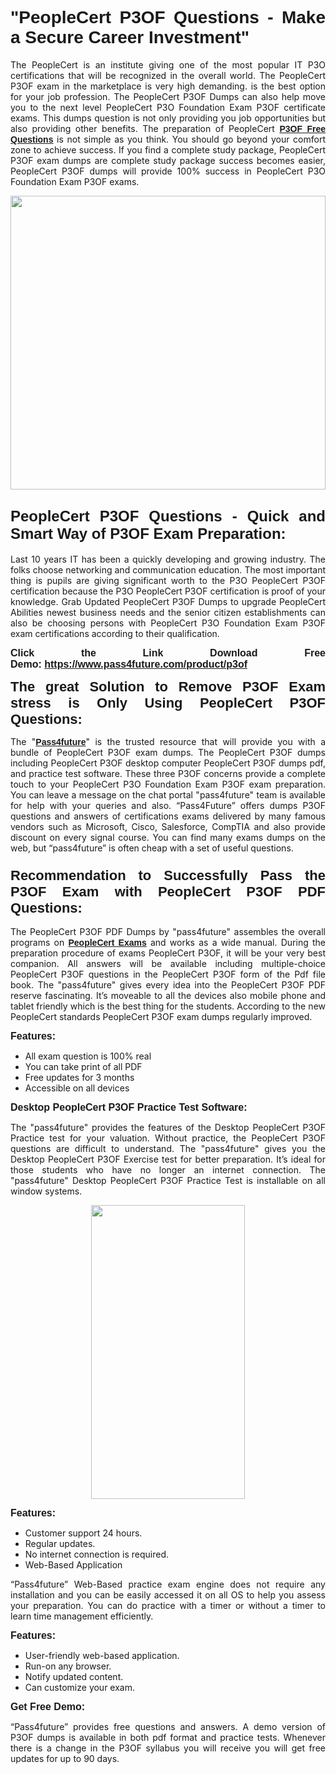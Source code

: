 
<h1 style="text-align: justify;"><span style="font-family:Tahoma,Geneva,sans-serif;"><strong>"PeopleCert P3OF Questions - Make a Secure Career Investment"</strong></span></h1>

<p style="text-align: justify;">The PeopleCert is an institute giving one of the most popular IT P3O certifications that will be recognized in the overall world. The PeopleCert P3OF exam in the marketplace is very high demanding. is the best option for your job profession. The PeopleCert P3OF Dumps can also help move you to the next level PeopleCert P3O Foundation Exam P3OF certificate exams. This dumps question is not only providing you job opportunities but also providing other benefits. The preparation of PeopleCert <span style="font-family:Tahoma,Geneva,sans-serif;"><strong><a href="https://www.pass4future.com/questions/peoplecert/p3of">P3OF Free Questions</a></strong></span> is not simple as you think. You should go beyond your comfort zone to achieve success. If you find a complete study package, PeopleCert P3OF exam dumps are complete study package success becomes easier, PeopleCert P3OF dumps will provide 100% success in PeopleCert P3O Foundation Exam P3OF exams.</p>

<p style="text-align: justify;"><a href="https://www.pass4future.com/product/p3of"><img alt="" src="https://lh3.googleusercontent.com/pw/AM-JKLVhEO4I138wJzOepD3laGU-R1M7eT-OTYdow6pCESip26lSeaxxzS9BVWUKuzj1e3L_MoxCfVgBEvV8ODwl1LGzlZbt6HJm3NXXplPwnYiBfuYM_eQCcVVRMaAwHdsl3AhHOZS-up7mzwmd4i4EpEGq=w1112-h625-no?authuser=0" style="width: 100%; height: 470px;" /></a></p>

<h2 style="text-align: justify;"><span style="font-size:24px;"><strong><span style="font-family:Tahoma,Geneva,sans-serif;">PeopleCert P3OF Questions - Quick and Smart Way of P3OF Exam Preparation:</span></strong></span></h2>

<p style="text-align: justify;">Last 10 years IT has been a quickly developing and growing industry. The folks choose networking and communication education. The most important thing is pupils are giving significant worth to the P3O PeopleCert P3OF certification because the P3O PeopleCert P3OF certification is proof of your knowledge. Grab Updated PeopleCert P3OF Dumps to upgrade PeopleCert Abilities newest business needs and the senior citizen establishments can also be choosing persons with PeopleCert P3O Foundation Exam P3OF exam certifications according to their qualification.</p>

<p style="text-align: justify;"><strong><span style="font-family:Lucida Sans Unicode,Lucida Grande,sans-serif;"><span style="font-size:16px;">Click the Link Download Free Demo: <a href="https://www.pass4future.com/product/p3of">https://www.pass4future.com/product/p3of</a></span></span></strong></p>

<p style="text-align: justify;"><strong><span style="font-size:22px;"><span style="font-family:Tahoma,Geneva,sans-serif;">The great Solution to Remove P3OF Exam stress is Only Using PeopleCert P3OF Questions:</span></span></strong></p>

<p style="text-align: justify;">The "<span style="font-family:Lucida Sans Unicode,Lucida Grande,sans-serif;"><a href="https://www.pass4future.com/"><strong>Pass4future</strong></a></span>" is the trusted resource that will provide you with a bundle of PeopleCert P3OF exam dumps. The PeopleCert P3OF dumps including PeopleCert P3OF desktop computer PeopleCert P3OF dumps pdf, and practice test software. These three P3OF concerns provide a complete touch to your PeopleCert P3O Foundation Exam P3OF exam preparation. You can leave a message on the chat portal "pass4future" team is available for help with your queries and also. “Pass4Future” offers dumps P3OF questions and answers of certifications exams delivered by many famous vendors such as Microsoft, Cisco, Salesforce, CompTIA and also provide discount on every signal course. You can find many exams dumps on the web, but “pass4future” is often cheap with a set of useful questions.</p>

<h3 style="text-align: justify;"><span style="font-size:22px;"><strong><span style="font-family:Tahoma,Geneva,sans-serif;">Recommendation to Successfully Pass the P3OF Exam with PeopleCert P3OF PDF Questions:</span></strong></span></h3>

<p style="text-align: justify;">The PeopleCert P3OF PDF Dumps by "pass4future" assembles the overall programs on <span style="font-family:Lucida Sans Unicode,Lucida Grande,sans-serif;"><strong><a href="https://www.pass4future.com/peoplecert">PeopleCert Exams</a></strong></span> and works as a wide manual. During the preparation procedure of exams PeopleCert P3OF, it will be your very best companion. All answers will be available including multiple-choice PeopleCert P3OF questions in the PeopleCert P3OF form of the Pdf file book. The "pass4future" gives every idea into the PeopleCert P3OF PDF reserve fascinating. It’s moveable to all the devices also mobile phone and tablet friendly which is the best thing for the students. According to the new PeopleCert standards PeopleCert P3OF exam dumps regularly improved.</p>

<p style="text-align: justify;"><span style="font-family:Lucida Sans Unicode,Lucida Grande,sans-serif;"><span style="font-size:16px;"><strong>Features:</strong></span></span></p>

<ul>
	<li style="text-align: justify;">All exam question is 100% real</li>
	<li style="text-align: justify;">You can take print of all PDF</li>
	<li style="text-align: justify;">Free updates for 3 months </li>
	<li style="text-align: justify;">Accessible on all devices</li>
</ul>

<p style="text-align: justify;"><span style="font-family:Tahoma,Geneva,sans-serif;"><span style="font-size:16px;"><strong>Desktop PeopleCert P3OF Practice Test Software:</strong></span></span></p>

<p style="text-align: justify;">The "pass4future" provides the features of the Desktop PeopleCert P3OF Practice test for your valuation. Without practice, the PeopleCert P3OF questions are difficult to understand. The "pass4future" gives you the Desktop PeopleCert P3OF Exercise test for better preparation. It’s ideal for those students who have no longer an internet connection. The "pass4future" Desktop PeopleCert P3OF Practice Test is installable on all window systems.</p>

<p style="text-align: center;"><a href="https://www.pass4future.com/product/p3of"><img alt="" src="https://lh3.googleusercontent.com/pw/AM-JKLV3yUm3jiqqIo1xIsj1VJ_UeysYexQY-pRYO0rIFl3vg11QZioN-gzffpw2AfKqFynWuvoXOreWrWS0swpr4xmOSWfwII2jvatteuqrfxiWGFBSHPiZUCoi33jqeymK5dmu-0enyX6tayRCAMHw05jv=s625-no?authuser=0" style="width: 70%; height: 470px;" /></a></p>

<p style="text-align: justify;"><span style="font-size:16px;"><span style="font-family:Lucida Sans Unicode,Lucida Grande,sans-serif;"><strong>Features:</strong></span></span></p>

<ul>
	<li style="text-align: justify;">Customer support 24 hours. </li>
	<li style="text-align: justify;">Regular updates. </li>
	<li style="text-align: justify;">No internet connection is required.</li>
	<li style="text-align: justify;">Web-Based Application</li>
</ul>

<p style="text-align: justify;">“Pass4future” Web-Based practice exam engine does not require any installation and you can be easily accessed it on all OS to help you assess your preparation. You can do practice with a timer or without a timer to learn time management efficiently.</p>

<p style="text-align: justify;"><strong><span style="font-size:16px;"><span style="font-family:Lucida Sans Unicode,Lucida Grande,sans-serif;">Features:</span></span></strong></p>

<ul>
	<li style="text-align: justify;">User-friendly web-based application.</li>
	<li style="text-align: justify;">Run-on any browser. </li>
	<li style="text-align: justify;">Notify updated content.</li>
	<li style="text-align: justify;">Can customize your exam.</li>
</ul>

<p style="text-align: justify;"><span style="font-size:16px;"><span style="font-family:Lucida Sans Unicode,Lucida Grande,sans-serif;"><strong>Get Free Demo:</strong></span></span></p>

<p style="text-align: justify;">“Pass4future” provides free questions and answers. A demo version of P3OF dumps is available in both pdf format and practice tests. Whenever there is a change in the P3OF syllabus you will receive you will get free updates for up to 90 days. </p>
